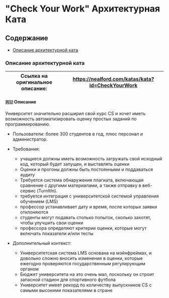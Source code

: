 # "Check Your Work" Архитектурная Ката

## Содержание
- [Описание архитектурной ката](#описание-архитектурной-ката)

### Описание архитектурной ката

| Ссылка на оригинальное описание: | https://nealford.com/katas/kata?id=CheckYourWork |
| ---- | ---- |

#### 🇷🇺 Описание

Университет значительно расширил свой курс CS и хочет иметь возможность автоматизировать оценку простых заданий по программированию.

* Пользователи: более 300 студентов в год, плюс персонал и администратор.

* Требования:
  * учащиеся должны иметь возможность загружать свой исходный код, который будет запущен, и выставлять оценки
  * Оценки и прогоны должны быть постоянными и поддаваться аудиту
  * Требуется система обнаружения плагиата, включающая сравнение с другими материалами, а также отправку в веб-сервис (TurnItIn).
  * требуется интеграция с университетской системой управления обучением (LMS)
  * профессор устанавливает дату и время, после которых заявки отклоняются
  * студенты могут подавать столько попыток, сколько захотят, чтобы улучшить свои оценки
  * профессора определяют критерии оценки, которые могут включать показатели и/или тесты

* Дополнительный контекст:
  * Университетская система LMS основана на мэйнфреймах, и довольно сложно вносить изменения в оценки, которые ежегодно проверяются государственным регулирующим органом
  * Бюджет университета на это очень мал, поскольку он строит запасной стадион для спортивного футбола
  * Университет имеет рекорд по количеству выпускников CS с самыми высокими показателями в стране